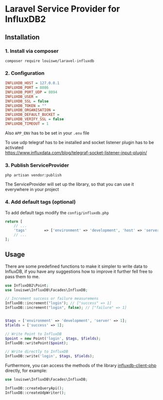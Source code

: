 # Laravel Service Provider for InfluxDB2

## Installation

### 1. Install via composer

```composer require louiswe/laravel-influxdb```

### 2. Configuration

```ini
INFLUXDB_HOST = 127.0.0.1
INFLUXDB_PORT = 8086
INFLUXDB_PORT_UDP = 8094
INFLUXDB_USER =
INFLUXDB_SSL = false
INFLUXDB_TOKEN = ""
INFLUXDB_ORGANISATION =
INFLUXDB_DEFAULT_BUCKET =
INFLUXDB_VERIFY_SSL = false
INFLUXDB_TIMEOUT = 1
```

Also ``APP_ENV`` has to be set in your `.env` file

To use udp telegraf has to be installed and socket listener plugin has to be activated<br>
https://www.influxdata.com/blog/telegraf-socket-listener-input-plugin/

### 3. Publish ServiceProvider

```php artisan vendor:publish```

The ServiceProvider will set up the library, so that you can use it everywhere in your project

### 4. Add default tags (optional)

To add default tags modify the `config/influxdb.php`

```php
return [
    // ...
    'tags'        => ['environment' => 'development', 'host' => 'server1']
    // ...
];
```

## Usage

There are some predefined functions to make it simpler to write data to InfluxDB, if you have any suggestions how to
improve it further fell free to pass them to me.

```php
use InfluxDB2\Point;
use louiswe\InfluxDB\Facades\InfluxDB;

// Increment success or failure measuremens
InfluxDB::increment("login"); // ["success" => 1]
InfluxDB::increment("login", false); // ["failure" => 1]


$tags = ['environment' => 'development', 'server' => 1];
$fields = ['success' => 1];

// Write Point to InfluxDB
$point = new Point('login', $tags, $fields);
InfluxDB::writePoint($point);

// Write directly to InfluxDB
InfluxDB::write('login', $tags, $fields);
```

Furthermore, you can access the methods of the library [influxdb-client-php](https://github.com/influxdata/influxdb-client-php)
directly, for example:

```php
use louiswe\InfluxDB\Facades\InfluxDB;

InfluxDB::createQueryApi();
InfluxDB::createUdpWriter();
```
